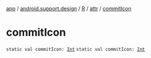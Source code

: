 [app](../../../index.md) / [android.support.design](../../index.md) / [R](../index.md) / [attr](index.md) / [commitIcon](./commit-icon.md)

# commitIcon

`static val commitIcon: `[`Int`](https://kotlinlang.org/api/latest/jvm/stdlib/kotlin/-int/index.html)
`static val commitIcon: `[`Int`](https://kotlinlang.org/api/latest/jvm/stdlib/kotlin/-int/index.html)